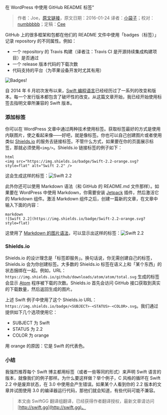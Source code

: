 在 WordPress 中使用 GitHub README 标签"

> 作者：Joe，[原文链接](http://dev.iachieved.it/iachievedit/github-readme-badges-in-wordpress)，原文日期：2016-01-24
> 译者：[小袋子](http://daizi.me)；校对：[numbbbbb](http://numbbbbb.com/)；定稿：[Cee](https://github.com/Cee)
  









GitHub 上的很多框架和包都在他们的 README 文件中使用「badges（标签）」记录 repository 的不同属性。例如：

- 一个 repository 的 Travis 构建（译者注：Travis CI 是开源持续集成构建项目）是否通过
- 一个 release 版本代码的下载次数 
- 代码支持的平台（为苹果设备开发时尤其有用）

![Badges!](https://swift.gg/img/articles/github-readme-badges-in-wordpress/githubbadges.png1456881015.7654293)



自 2014 年 6 月初次发布以来，[Swift 编程语言](https://en.wikipedia.org/wiki/Swift_%28programming_language%29)已经经历过了一系列的改变和版本。每一个发行版本都包含了破坏性的改变。从这篇文章开始，我已经开始使用标签去指明文章所兼容的 Swift 版本。

### 添加标签

你可以在 WordPress 文章中通过两种技术使用标签。获取标签最好的方式是使用内联图片，使之看起来像——好吧，就是像标签。你也可以自己创建图片或者使用类似 [Shields.io](http://shields.io/) 的服务去链接标签。不管什么方式，如果要在你的页面展示标签，那就必须使用`<img/>`。Shields.io 链接标签的例子如下：

    html
    <img src="https://img.shields.io/badge/Swift-2.2-orange.svg?style=flat" alt="Swift 2.2" />

这会生成这样的标签：![Swift 2.2](https://img.shields.io/badge/Swift-2.2-orange.svg?style=flat)

此外你还可以使用 Markdown 语法（和 GitHub 的 README.md 文件那样）。如果要在 WordPress 中使用 Markdown，你需要安装 [Jetpack](https://wordpress.org/plugins/jetpack/) 插件，然后激活它的 Markdown 组件。激活 Markdown 组件之后，创建一篇新的文章，在文章中输入下面的内容：

    markdown
    ![Swift 2.2](https://img.shields.io/badge/Swift-2.2-orange.svg?style=flat)

这使用了 [Markdown 的图片语法](https://daringfireball.net/projects/markdown/syntax#img)，可以显示出这样的标签：![Swift 2.2](https://img.shields.io/badge/Swift-2.2-orange.svg?style=flat)

### Shields.io

Shields.io 的设计理念是「标签即服务」。换句话说，你无需创建自己的标签，Shields.io 会为你创建标签。大多数的 Shields.io 标签在语义上和「某个东西」的状态捆绑在一起。例如，URL：`https://img.shields.io/github/downloads/atom/atom/total.svg` 生成的标签会显示 [Atom](https://github.com/atom/atom) 程序被下载的次数。Shields.io 首先会访问 GitHub 接口获取到真实的下载数量，然后返回生成的图片。

上述 Swift 例子中使用了这个 Shields.io URL：
`https://img.shields.io/badge/<SUBJECT>-<STATUS>-<COLOR>.svg`。我们通过提供如下几个选项使用它：

- SUBJECT 为 Swift 
- STATUS 为 2.2 
- COLOR 为 orange

用 orange 的原因：它是 Swift 的代表色。

### 小结

我强烈推荐每个 Swift 博主都用标签（或者一些等同的形式）来声明 Swift 语言的版本，就像我们的例子那样。为什么要这样做？举个例子，C 风格的循环在 Swift 2.2 中是废弃状态，在 3.0 中使用会产生错误。如果某个人看到你的 2.2 版本的文章并试图使用 3.0 的编译器运行代码，那他们就会知道，有些代码可能不兼容。
> 本文由 SwiftGG 翻译组翻译，已经获得作者翻译授权，最新文章请访问 [http://swift.gg](http://swift.gg)。